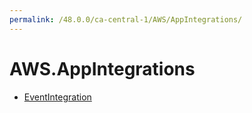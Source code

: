 ```yaml
---
permalink: /48.0.0/ca-central-1/AWS/AppIntegrations/
---
```


# AWS.AppIntegrations



* [EventIntegration](EventIntegration.md)